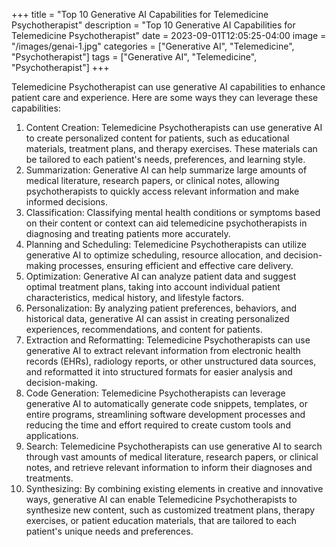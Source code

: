 +++
title = "Top 10 Generative AI Capabilities for Telemedicine Psychotherapist"
description = "Top 10 Generative AI Capabilities for Telemedicine Psychotherapist"
date = 2023-09-01T12:05:25-04:00
image = "/images/genai-1.jpg"
categories = ["Generative AI", "Telemedicine", "Psychotherapist"]
tags = ["Generative AI", "Telemedicine", "Psychotherapist"]
+++

Telemedicine Psychotherapist can use generative AI capabilities to enhance patient care and experience. Here are some ways they can leverage these capabilities:

1. Content Creation: Telemedicine Psychotherapists can use generative AI to create personalized content for patients, such as educational materials, treatment plans, and therapy exercises. These materials can be tailored to each patient's needs, preferences, and learning style.
2. Summarization: Generative AI can help summarize large amounts of medical literature, research papers, or clinical notes, allowing psychotherapists to quickly access relevant information and make informed decisions.
3. Classification: Classifying mental health conditions or symptoms based on their content or context can aid telemedicine psychotherapists in diagnosing and treating patients more accurately.
4. Planning and Scheduling: Telemedicine Psychotherapists can utilize generative AI to optimize scheduling, resource allocation, and decision-making processes, ensuring efficient and effective care delivery.
5. Optimization: Generative AI can analyze patient data and suggest optimal treatment plans, taking into account individual patient characteristics, medical history, and lifestyle factors.
6. Personalization: By analyzing patient preferences, behaviors, and historical data, generative AI can assist in creating personalized experiences, recommendations, and content for patients.
7. Extraction and Reformatting: Telemedicine Psychotherapists can use generative AI to extract relevant information from electronic health records (EHRs), radiology reports, or other unstructured data sources, and reformatted it into structured formats for easier analysis and decision-making.
8. Code Generation: Telemedicine Psychotherapists can leverage generative AI to automatically generate code snippets, templates, or entire programs, streamlining software development processes and reducing the time and effort required to create custom tools and applications.
9. Search: Telemedicine Psychotherapists can use generative AI to search through vast amounts of medical literature, research papers, or clinical notes, and retrieve relevant information to inform their diagnoses and treatments.
10. Synthesizing: By combining existing elements in creative and innovative ways, generative AI can enable Telemedicine Psychotherapists to synthesize new content, such as customized treatment plans, therapy exercises, or patient education materials, that are tailored to each patient's unique needs and preferences.
